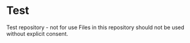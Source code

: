 # Test
Test repository - not for use
Files in this repository should not be used without explicit consent.
